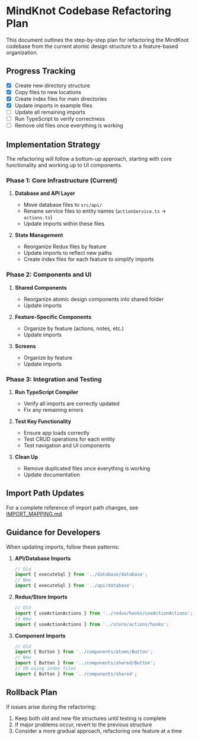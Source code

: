 # MindKnot Codebase Refactoring Plan

This document outlines the step-by-step plan for refactoring the MindKnot codebase from the current atomic design structure to a feature-based organization.

## Progress Tracking

- [x] Create new directory structure
- [x] Copy files to new locations
- [x] Create index files for main directories
- [x] Update imports in example files
- [ ] Update all remaining imports
- [ ] Run TypeScript to verify correctness
- [ ] Remove old files once everything is working

## Implementation Strategy

The refactoring will follow a bottom-up approach, starting with core functionality and working up to UI components.

### Phase 1: Core Infrastructure (Current)

1. **Database and API Layer**
   - Move database files to `src/api/`
   - Rename service files to entity names (`actionService.ts` → `actions.ts`)
   - Update imports within these files

2. **State Management**
   - Reorganize Redux files by feature
   - Update imports to reflect new paths
   - Create index files for each feature to simplify imports

### Phase 2: Components and UI

1. **Shared Components**
   - Reorganize atomic design components into shared folder
   - Update imports

2. **Feature-Specific Components**
   - Organize by feature (actions, notes, etc.)
   - Update imports

3. **Screens**
   - Organize by feature
   - Update imports

### Phase 3: Integration and Testing

1. **Run TypeScript Compiler**
   - Verify all imports are correctly updated
   - Fix any remaining errors

2. **Test Key Functionality**
   - Ensure app loads correctly
   - Test CRUD operations for each entity
   - Test navigation and UI components

3. **Clean Up**
   - Remove duplicated files once everything is working
   - Update documentation

## Import Path Updates

For a complete reference of import path changes, see [IMPORT_MAPPING.md](./IMPORT_MAPPING.md).

## Guidance for Developers

When updating imports, follow these patterns:

1. **API/Database Imports**
   ```typescript
   // Old
   import { executeSql } from '../database/database';
   // New
   import { executeSql } from '../api/database';
   ```

2. **Redux/Store Imports**
   ```typescript
   // Old
   import { useActionActions } from '../redux/hooks/useActionActions';
   // New
   import { useActionActions } from '../store/actions/hooks';
   ```

3. **Component Imports**
   ```typescript
   // Old
   import { Button } from '../components/atoms/Button';
   // New
   import { Button } from '../components/shared/Button';
   // OR using index files
   import { Button } from '../components/shared';
   ```

## Rollback Plan

If issues arise during the refactoring:

1. Keep both old and new file structures until testing is complete
2. If major problems occur, revert to the previous structure
3. Consider a more gradual approach, refactoring one feature at a time